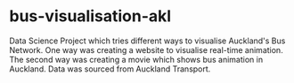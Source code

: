 # bus-visualisation-akl
Data Science Project which tries different ways to visualise Auckland's Bus Network. One way was creating a website to visualise real-time animation. The second way was creating a movie which shows bus animation in Auckland. Data was sourced from Auckland Transport. 

